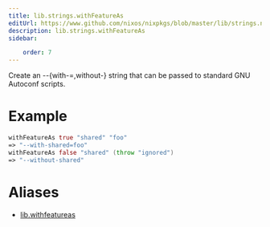 ```yaml
---
title: lib.strings.withFeatureAs
editUrl: https://www.github.com/nixos/nixpkgs/blob/master/lib/strings.nix#L1193C19
description: lib.strings.withFeatureAs
sidebar:

    order: 7
---
```


Create an --{with-<feat>=<value>,without-<feat>} string that can be passed to
standard GNU Autoconf scripts.

# Example

```nix
withFeatureAs true "shared" "foo"
=> "--with-shared=foo"
withFeatureAs false "shared" (throw "ignored")
=> "--without-shared"
```


# Aliases

- [lib.withfeatureas](/nix-doc-comments/reference/lib/lib-withfeatureas)


